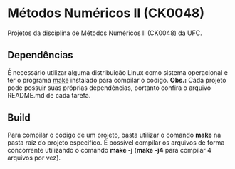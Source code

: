 # Métodos Numéricos II (CK0048)

Projetos da disciplina de Métodos Numéricos II (CK0048) da UFC.

## Dependências

É necessário utilizar alguma distribuição Linux como sistema operacional e ter o programa [make](https://www.gnu.org/software/make/) instalado para compilar o código. 
**Obs.:** Cada projeto pode possuir suas próprias dependências, portanto confira o arquivo README.md de cada tarefa.

## Build

Para compilar o código de um projeto, basta utilizar o comando **make** na pasta raíz do projeto específico. É possível compilar os arquivos de forma concorrente utilizando o comando **make -j** (**make -j4** para compilar 4 arquivos por vez).